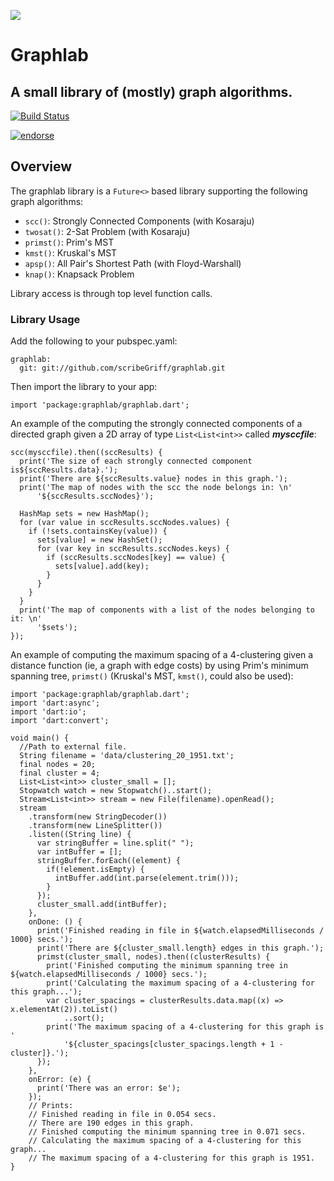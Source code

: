 ![](http://www.scribegriff.com/dartlang/github/graphlab/graphlab-logo.png)

# Graphlab #

## A small library of (mostly) graph algorithms. ##

[![Build Status](https://drone.io/github.com/scribeGriff/graphlab/status.png)](https://drone.io/github.com/scribeGriff/graphlab/latest)

[![endorse](https://api.coderwall.com/scribegriff/endorsecount.png)](https://coderwall.com/scribegriff)

## Overview ##
The graphlab library is a `Future<>` based library supporting the following graph algorithms:

- `scc()`: Strongly Connected Components (with Kosaraju)
- `twosat()`: 2-Sat Problem (with Kosaraju)
- `primst()`: Prim's MST
- `kmst()`: Kruskal's MST 
- `apsp()`: All Pair's Shortest Path (with Floyd-Warshall)
- `knap()`: Knapsack Problem 

Library access is through top level function calls.

### Library Usage ##

Add the following to your pubspec.yaml:

    graphlab:
      git: git://github.com/scribeGriff/graphlab.git

Then import the library to your app:

    import 'package:graphlab/graphlab.dart';

An example of the computing the strongly connected components of a directed graph given a 2D array of type `List<List<int>>` called ***mysccfile***:

    scc(mysccfile).then((sccResults) {
      print('The size of each strongly connected component is${sccResults.data}.');
      print('There are ${sccResults.value} nodes in this graph.');
      print('The map of nodes with the scc the node belongs in: \n'
          '${sccResults.sccNodes}');

      HashMap sets = new HashMap();
      for (var value in sccResults.sccNodes.values) {
        if (!sets.containsKey(value)) {
          sets[value] = new HashSet();
          for (var key in sccResults.sccNodes.keys) {
            if (sccResults.sccNodes[key] == value) {
              sets[value].add(key);
            }
          }
        }
      }
      print('The map of components with a list of the nodes belonging to it: \n'
          '$sets');
    });

An example of computing the maximum spacing of a 4-clustering given a distance function (ie, a graph with edge costs) by using Prim's minimum spanning tree, `primst()` (Kruskal's MST, `kmst()`, could also be used):

    import 'package:graphlab/graphlab.dart';
    import 'dart:async';
    import 'dart:io';
    import 'dart:convert';
    
    void main() {
      //Path to external file.
      String filename = 'data/clustering_20_1951.txt';
      final nodes = 20;
      final cluster = 4;
      List<List<int>> cluster_small = [];
      Stopwatch watch = new Stopwatch()..start();
      Stream<List<int>> stream = new File(filename).openRead();
      stream
        .transform(new StringDecoder())
        .transform(new LineSplitter())
        .listen((String line) {
          var stringBuffer = line.split(" ");
          var intBuffer = [];
          stringBuffer.forEach((element) {
            if(!element.isEmpty) {
              intBuffer.add(int.parse(element.trim()));
            }
          });
          cluster_small.add(intBuffer);
        },
        onDone: () {
          print('Finished reading in file in ${watch.elapsedMilliseconds / 1000} secs.');
          print('There are ${cluster_small.length} edges in this graph.');
          primst(cluster_small, nodes).then((clusterResults) {
            print('Finished computing the minimum spanning tree in ${watch.elapsedMilliseconds / 1000} secs.');
            print('Calculating the maximum spacing of a 4-clustering for this graph...');
            var cluster_spacings = clusterResults.data.map((x) => x.elementAt(2)).toList()
                ..sort();
            print('The maximum spacing of a 4-clustering for this graph is '
                '${cluster_spacings[cluster_spacings.length + 1 - cluster]}.');
          });
        },
        onError: (e) {
          print('There was an error: $e');
        });
        // Prints:
        // Finished reading in file in 0.054 secs.
        // There are 190 edges in this graph.
        // Finished computing the minimum spanning tree in 0.071 secs.
        // Calculating the maximum spacing of a 4-clustering for this graph...
        // The maximum spacing of a 4-clustering for this graph is 1951.
    }


